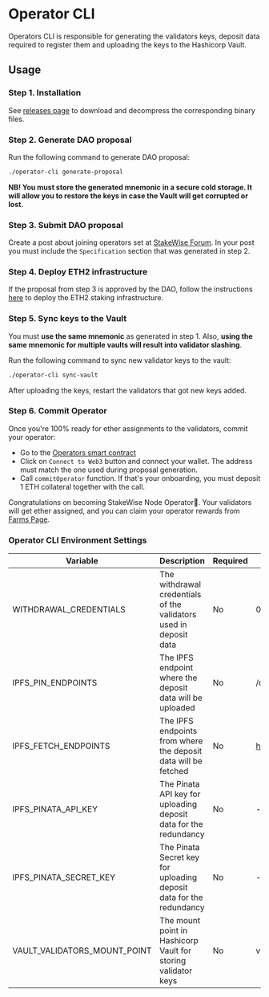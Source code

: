 # Operator CLI

Operators CLI is responsible for generating the validators keys,
deposit data required to register them and uploading the keys to the Hashicorp Vault.

## Usage

### Step 1. Installation

See [releases page](https://github.com/stakewise/cli/releases) to download and decompress the corresponding binary files.

### Step 2. Generate DAO proposal

Run the following command to generate DAO proposal:

```bash
./operator-cli generate-proposal
```

**NB! You must store the generated mnemonic in a secure cold storage.
It will allow you to restore the keys in case the Vault will get corrupted or lost.**

### Step 3. Submit DAO proposal

Create a post about joining operators set at [StakeWise Forum](https://vote.stakewise.io).
In your post you must include the `Specification` section that was generated in step 2.

### Step 4. Deploy ETH2 infrastructure

If the proposal from step 3 is approved by the DAO, follow the instructions [here](https://github.com/stakewise/helm-charts/tree/main/operator#readme)
to deploy the ETH2 staking infrastructure.

### Step 5. Sync keys to the Vault

You must **use the same mnemonic** as generated in step 1.
Also, **using the same mnemonic for multiple vaults will result into validator slashing**.

Run the following command to sync new validator keys to the vault:

```bash
./operator-cli sync-vault
```

After uploading the keys, restart the validators that got new keys added.

### Step 6. Commit Operator

Once you're 100% ready for ether assignments to the validators, commit your operator:

- Go to the [Operators smart contract](https://etherscan.io/address/<address>#writeProxyContract)
- Click on `Connect to Web3` button and connect your wallet. The address must match the one used during proposal generation.
- Call `commitOperator` function. If that's your onboarding, you must deposit 1 ETH collateral together with the call.

Congratulations on becoming StakeWise Node Operator🎉.
Your validators will get ether assigned, and you can claim your operator rewards from [Farms Page](https://app.stakewise.io/farms).


### Operator CLI Environment Settings

| Variable                     | Description                                                         | Required | Default                                                                 |
|------------------------------|---------------------------------------------------------------------|----------|-------------------------------------------------------------------------|
| WITHDRAWAL_CREDENTIALS       | The withdrawal credentials of the validators used in deposit data   | No       | 0x0100000000000000000000002296e122c1a20fca3cac3371357bdad3be0df079      |
| IPFS_PIN_ENDPOINTS           | The IPFS endpoint where the deposit data will be uploaded           | No       | /dns/ipfs.infura.io/tcp/5001/https                                      |
| IPFS_FETCH_ENDPOINTS         | The IPFS endpoints from where the deposit data will be fetched      | No       | https://gateway.pinata.cloud,http://cloudflare-ipfs.com,https://ipfs.io |
| IPFS_PINATA_API_KEY          | The Pinata API key for uploading deposit data for the redundancy    | No       | -                                                                       |
| IPFS_PINATA_SECRET_KEY       | The Pinata Secret key for uploading deposit data for the redundancy | No       | -                                                                       |
| VAULT_VALIDATORS_MOUNT_POINT | The mount point in Hashicorp Vault for storing validator keys       | No       | validators                                                              |
